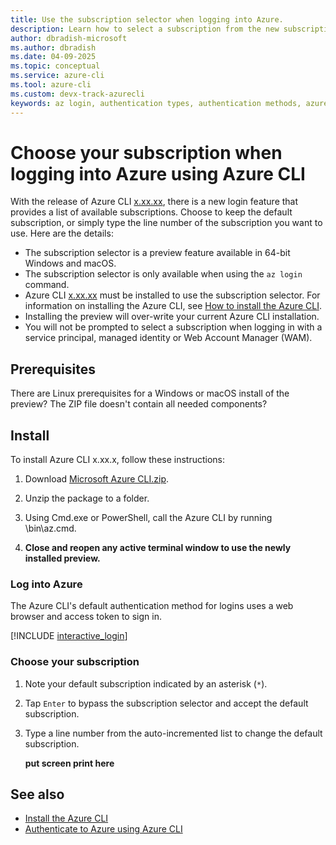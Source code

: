 ```yaml
---
title: Use the subscription selector when logging into Azure.
description: Learn how to select a subscription from the new subscription selector available with the `az login` command.
author: dbradish-microsoft
ms.author: dbradish
ms.date: 04-09-2025
ms.topic: conceptual
ms.service: azure-cli
ms.tool: azure-cli
ms.custom: devx-track-azurecli
keywords: az login, authentication types, authentication methods, azure, cli login, az login powershell, cli login, sign in, azure cli  
---
```


# Choose your subscription when logging into Azure using Azure CLI

With the release of Azure CLI [x.xx.xx](), there is a new login feature that provides a list of available subscriptions. Choose to keep the default subscription, or simply type the line number of the subscription you want to use. Here are the details:

* The subscription selector is a preview feature available in 64-bit Windows and macOS.
* The subscription selector is only available when using the `az login` command.
* Azure CLI [x.xx.xx]() must be installed to use the subscription selector. For information on installing the Azure CLI, see [How to install the Azure CLI](./install-azure-cli.md).
* Installing the preview will over-write your current Azure CLI installation.
* You will not be prompted to select a subscription when logging in with a service principal, managed identity or Web Account Manager (WAM).

## Prerequisites

There are Linux prerequisites for a Windows or macOS install of the preview? The ZIP file doesn't contain all needed components?

## Install

To install Azure CLI x.xx.x, follow these instructions:

1. Download [Microsoft Azure CLI.zip](https://artprodwus21.artifacts.visualstudio.com/A7b238909-6802-4b65-b90d-184bca47f458/5147fa83-336e-44ef-bbe0-c86b8ae86cbb/_apis/artifact/cGlwZWxpbmVhcnRpZmFjdDovL2F6Y2xpdG9vbHMvcHJvamVjdElkLzUxNDdmYTgzLTMzNmUtNDRlZi1iYmUwLWM4NmI4YWU4NmNiYi9idWlsZElkLzE0NTY3MC9hcnRpZmFjdE5hbWUvemlwLXg2NA2/content?format=file&subPath=%2FMicrosoft%20Azure%20CLI.zip ).
   
2. Unzip the package to a folder.
3. Using Cmd.exe or PowerShell, call the Azure CLI by running <unzipped folder path>\bin\az.cmd.
4. **Close and reopen any active terminal window to use the newly installed preview.**

### Log into Azure

The Azure CLI's default authentication method for logins uses a web browser and access token to sign in.

[!INCLUDE [interactive_login](includes/interactive-login.md)]

### Choose your subscription

1. Note your default subscription indicated by an asterisk (`*`).

1. Tap `Enter` to bypass the subscription selector and accept the default subscription.
1. Type a line number from the auto-incremented list to change the default subscription.
   
   **put screen print here**

## See also

* [Install the Azure CLI](./install-azure-cli.md)
* [Authenticate to Azure using Azure CLI](./authenticate-azure-cli.md)

